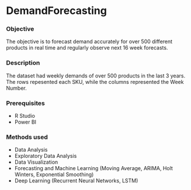 # DemandForecasting

<h3> Objective </h3>

The objective is to forecast demand accurately for over 500 different products in real time and regularly observe next 16 week forecasts.

<h3> Description </h3>

The dataset had weekly demands of over 500 products in the last 3 years. The rows repesented each SKU, while the columns represented the Week Number.

<h3> Prerequisites </h3>

- R Studio
- Power BI

<h3> Methods used </h3>

- Data Analysis
- Exploratory Data Analysis
- Data Visualization
- Forecasting and Machine Learning (Moving Average, ARIMA, Holt Winters, Exponential Smoothing)
- Deep Learning (Recurrent Neural Networks, LSTM)

